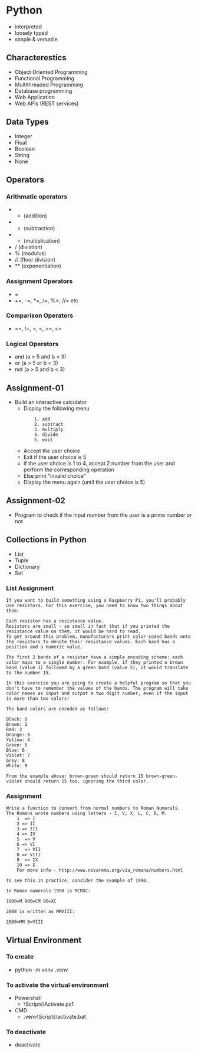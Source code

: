 # Python #
- interpreted
- loosely typed
- simple & versatile

## Characterestics ##
- Object Oriented Programming
- Functional Programming
- Multithreaded Programming
- Database programming
- Web Application
- Web APIs (REST services)

## Data Types ##
- Integer
- Float
- Boolean
- String
- None

## Operators ##
### Arithmatic operators ###
- + (addition)
- - (subtraction)
- * (multiplication)
- / (divistion)
- % (modulus)
- // (floor division)
- ** (exponentiation)

### Assignment Operators ###
- = 
- +=, -=, *=, /=, %=, //= etc

### Comparison Operators ###
- ==, !=, >, <, >=, <=

### Logical Operators ###
- and (a > 5 and b < 3)
- or (a > 5 or b < 3)
- not (a > 5 and b < 3)

## Assignment-01 ##
- Build an interactive calculator
    - Display the following menu
        ```
            1. add
            2. subtract
            3. multiply
            4. divide
            5. exit
        ```
    - Accept the user choice
    - Exit if the user choice is 5
    - if the user choice is 1 to 4, accept 2 number from the user and perform the corresponding operation
    - Else print "invalid choice"
    - Display the menu again (until the user choice is 5)

## Assignment-02 ##
- Program to check if the input number from the user is a prime number or not

## Collections in Python ##
- List
- Tuple
- Dictionary
- Set

### List Assignment ###
```
If you want to build something using a Raspberry Pi, you'll probably use resistors. For this exercise, you need to know two things about them:

Each resistor has a resistance value.
Resistors are small - so small in fact that if you printed the resistance value on them, it would be hard to read.
To get around this problem, manufacturers print color-coded bands onto the resistors to denote their resistance values. Each band has a position and a numeric value.

The first 2 bands of a resistor have a simple encoding scheme: each color maps to a single number. For example, if they printed a brown band (value 1) followed by a green band (value 5), it would translate to the number 15.

In this exercise you are going to create a helpful program so that you don't have to remember the values of the bands. The program will take color names as input and output a two digit number, even if the input is more than two colors!

The band colors are encoded as follows:

Black: 0
Brown: 1
Red: 2
Orange: 3
Yellow: 4
Green: 5
Blue: 6
Violet: 7
Grey: 8
White: 9

From the example above: brown-green should return 15 brown-green-violet should return 15 too, ignoring the third color.
```

### Assignment ###
```
Write a function to convert from normal numbers to Roman Numerals.
The Romans wrote numbers using letters - I, V, X, L, C, D, M.
    1  => I
    2 => II
    3 => III
    4 => IV
    5  => V
    6 => VI
    7  => VII
    8 => VIII
    9  => IX
    10 => X
    For more info - http://www.novaroma.org/via_romana/numbers.html

To see this in practice, consider the example of 1990.

In Roman numerals 1990 is MCMXC:

1000=M 900=CM 90=XC

2008 is written as MMVIII:

2000=MM 8=VIII

```

## Virtual Environment ##
### To create
- python -m venv .venv

### To activate the virtual environment
- Powershell
    - <venv>\Scripts\Activate.ps1
- CMD
    - .venv\Scripts\activate.bat

### To deactivate
- deactivate